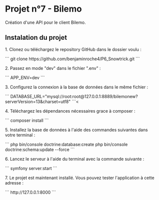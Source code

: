 <h1>Projet n°7 - Bilemo</h1>
<p>Création d'une API pour le client Bilemo.</p>

<h2>Instalation du projet</h2>
<p>1. Clonez ou téléchargez le repository GitHub dans le dossier voulu :</p>
   ```
   git clone https://github.com/benjaminroche4/P6_Snowtrick.git
   ```
<p>2. Passez en mode "dev" dans le fichier ".env" :</p>
   ```
   APP_ENV=dev
   ```
<p>3. Configurez la connexion à la base de données dans le même fichier :</p>
   ```
   DATABASE_URL="mysql://root:root@127.0.0.1:8889/bilemonew?serverVersion=13&charset=utf8"
   ```<
<p>4. Téléchargez les dépendances nécessaires grace à composer :</p>
   ```
   composer install
   ```
<p>5. Installez la base de données à l'aide des commandes suivantes dans votre terminal :</p>
   ```
   php bin/console doctrine:database:create
   php bin/console doctrine:schema:update --force
   ```
<p>6. Lancez le serveur à l'aide du terminal avec la commande suivante :</p>
   ```
   symfony server:start
   ```
<p>7. Le projet est maintenant installé. Vous pouvez tester l'application à cette adresse :</p>
   ```
   http://127.0.0.1:8000
   ```